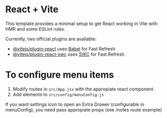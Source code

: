 # React + Vite

This template provides a minimal setup to get React working in Vite with HMR and some ESLint rules.

Currently, two official plugins are available:

- [@vitejs/plugin-react](https://github.com/vitejs/vite-plugin-react/blob/main/packages/plugin-react/README.md) uses [Babel](https://babeljs.io/) for Fast Refresh
- [@vitejs/plugin-react-swc](https://github.com/vitejs/vite-plugin-react-swc) uses [SWC](https://swc.rs/) for Fast Refresh


# To configure menu items

1. Modify routes in `src/App.jsx` with the appropiate react component. 
2. Add elements to `src/config/menuConfig.js`

If you want settings icon to open an Extra Drawer (configurable in menuConfig), you need pass appropiate props (see /notes route example)